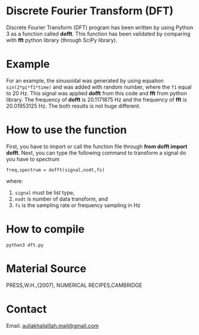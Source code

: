 # Discrete Fourier Transform (DFT)
Discrete Fourier Transform (DFT) program has been written by using Python 3 as a function called **dofft**. This function has been validated by comparing with **fft** python library (through SciPy library). 
# Example
For an example, the sinusoidal was generated by using equation `sin(2*pi*f1*time)` and was added with random number, where the `f1` equal to 20 Hz. This signal was applied **dofft** from this code and **fft** from python library. The frequency of **dofft** is 20.1171875 Hz and the frequency of **fft** is 20.01953125 Hz. The both results is not huge different.
# How to use the function
First, you have to import or call the function file through **from dofft import dofft**. Next, you can type the following command to transform a signal do you have to spectrum
```
freq,spectrum = dofft(signal,nodt,fs)
```
where:
1. `signal` must be list type,
2. `nodt` is number of data transform, and
3. `fs` is the sampling rate or frequency sampling in Hz
# How to compile
```
python3 dft.py
```
# Material Source
PRESS,W.H.,(2007), NUMERICAL RECIPES,CAMBRIDGE
# Contact
Email: auliakhalqillah.mail@gmail.com
